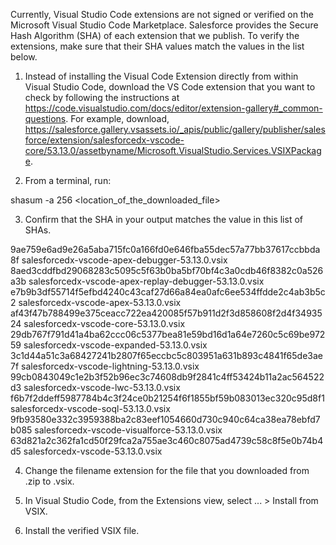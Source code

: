 Currently, Visual Studio Code extensions are not signed or verified on the
Microsoft Visual Studio Code Marketplace. Salesforce provides the Secure Hash
Algorithm (SHA) of each extension that we publish. To verify the extensions,
make sure that their SHA values match the values in the list below.

1. Instead of installing the Visual Code Extension directly from within Visual
   Studio Code, download the VS Code extension that you want to check by
   following the instructions at
   https://code.visualstudio.com/docs/editor/extension-gallery#_common-questions.
   For example, download,
   https://salesforce.gallery.vsassets.io/_apis/public/gallery/publisher/salesforce/extension/salesforcedx-vscode-core/53.13.0/assetbyname/Microsoft.VisualStudio.Services.VSIXPackage.

2. From a terminal, run:

shasum -a 256 <location_of_the_downloaded_file>

3. Confirm that the SHA in your output matches the value in this list of SHAs.

9ae759e6ad9e26a5aba715fc0a166fd0e646fba55dec57a77bb37617ccbbda8f  salesforcedx-vscode-apex-debugger-53.13.0.vsix
8aed3cddfbd29068283c5095c5f63b0ba5bf70bf4c3a0cdb46f8382c0a526a3b  salesforcedx-vscode-apex-replay-debugger-53.13.0.vsix
e7b9b3df55714f5efbd4240c43caf27d66a84ea0afc6ee534ffdde2c4ab3b5c2  salesforcedx-vscode-apex-53.13.0.vsix
af43f47b788499e375ceacc722ea420085f57b911d2f3d858608f2d4f3493524  salesforcedx-vscode-core-53.13.0.vsix
29db767f791d41a4ba62ccc06c5377bea81e59bd16d1a64e7260c5c69be97259  salesforcedx-vscode-expanded-53.13.0.vsix
3c1d44a51c3a68427241b2807f65eccbc5c803951a631b893c4841f65de3ae7f  salesforcedx-vscode-lightning-53.13.0.vsix
99cb0843049c1e2b3f52b96ec3c74608db9f2841c4ff53424b11a2ac564522d3  salesforcedx-vscode-lwc-53.13.0.vsix
f6b7f2ddeff5987784b4c3f24ce0b21254f6f1855bf59b083013ec320c95d8f1  salesforcedx-vscode-soql-53.13.0.vsix
9fb93580e332c3959388ba2c83eef1054660d730c940c64ca38ea78ebfd7b085  salesforcedx-vscode-visualforce-53.13.0.vsix
63d821a2c362fa1cd50f29fca2a755ae3c460c8075ad4739c58c8f5e0b74b4d5  salesforcedx-vscode-53.13.0.vsix


4. Change the filename extension for the file that you downloaded from .zip to
.vsix.

5. In Visual Studio Code, from the Extensions view, select ... > Install from
VSIX.

6. Install the verified VSIX file.

